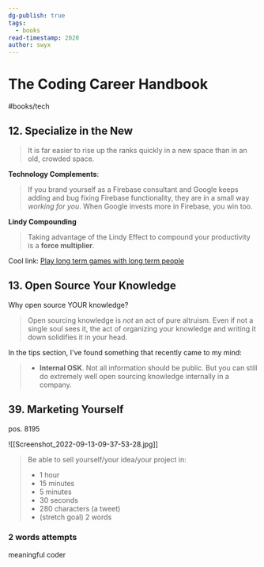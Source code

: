 ```yaml
---
dg-publish: true
tags:
  - books
read-timestamp: 2020
author: swyx
---
```


# The Coding Career Handbook

#books/tech 

## 12. Specialize in the New

> It is far easier to rise up the ranks quickly in a new space than in an old, crowded space.

**Technology Complements**:

> If you brand yourself as a Firebase consultant and Google keeps adding and bug fixing Firebase functionality, they are in a small way *working for you*. When Google invests more in Firebase, you win too.

**Lindy Compounding**

> Taking advantage of the Lindy Effect to compound your productivity is a **force multiplier**.

Cool link: [Play long term games with long term people](https://nav.al/long-term)





## 13. Open Source Your Knowledge

Why open source YOUR knowledge?

> Open sourcing knowledge is *not* an act of pure altruism. Even if not a single soul sees it, the act of organizing your knowledge and writing it down solidifies it in your head.

In the tips section, I've found something that recently came to my mind:

> - **Internal OSK**. Not all information should be public. But you can still do extremely well open sourcing knowledge internally in a company.


## 39. Marketing Yourself

pos. 8195

![[Screenshot_2022-09-13-09-37-53-28.jpg]]

> Be able to sell yourself/your idea/your project in:
> 
> - 1 hour
> - 15 minutes
> - 5 minutes
> - 30 seconds
> - 280 characters (a tweet)
> - (stretch goal) 2 words

### 2 words attempts

meaningful coder
